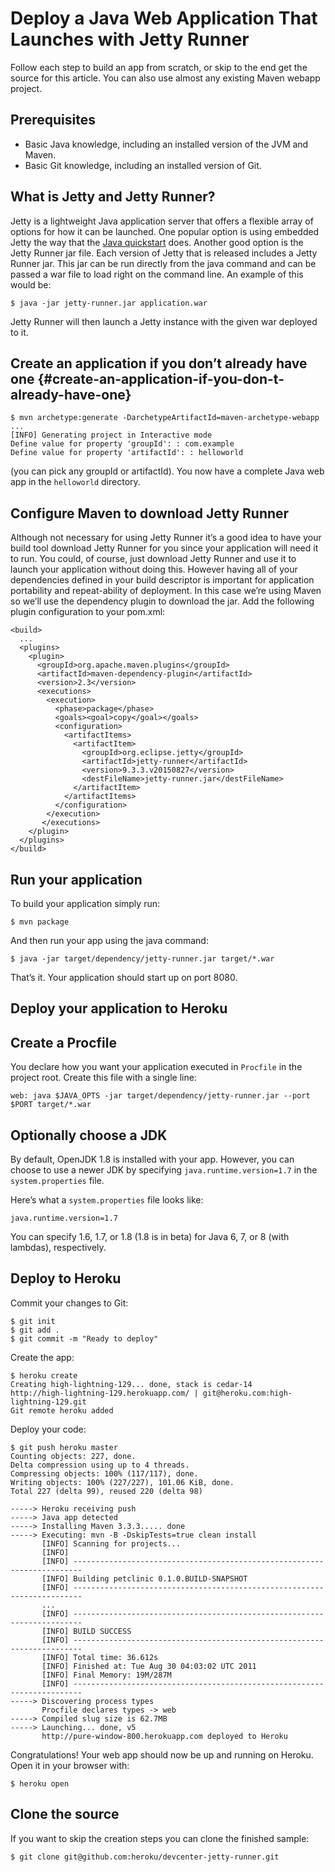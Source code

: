 Deploy a Java Web Application That Launches with Jetty Runner
=============================================================

Follow each step to build an app from scratch, or skip to the end get
the source for this article. You can also use almost any existing Maven
webapp project.

Prerequisites
-------------

-   Basic Java knowledge, including an installed version of the JVM
    and Maven.
-   Basic Git knowledge, including an installed version of Git.

What is Jetty and Jetty Runner?
-------------------------------

Jetty is a lightweight Java application server that offers a flexible
array of options for how it can be launched. One popular option is using
embedded Jetty the way that the [Java
quickstart](https://devcenter.heroku.com/articles/getting-started-with-java)
does. Another good option is the Jetty Runner jar file. Each version of
Jetty that is released includes a Jetty Runner jar. This jar can be run
directly from the java command and can be passed a war file to load
right on the command line. An example of this would be:

    $ java -jar jetty-runner.jar application.war

Jetty Runner will then launch a Jetty instance with the given war
deployed to it.

Create an application if you don’t already have one {#create-an-application-if-you-don-t-already-have-one}
---------------------------------------------------

    $ mvn archetype:generate -DarchetypeArtifactId=maven-archetype-webapp
    ...
    [INFO] Generating project in Interactive mode
    Define value for property 'groupId': : com.example
    Define value for property 'artifactId': : helloworld

(you can pick any groupId or artifactId). You now have a complete Java
web app in the `helloworld` directory.

Configure Maven to download Jetty Runner
----------------------------------------

Although not necessary for using Jetty Runner it’s a good idea to have
your build tool download Jetty Runner for you since your application
will need it to run. You could, of course, just download Jetty Runner
and use it to launch your application without doing this. However having
all of your dependencies defined in your build descriptor is important
for application portability and repeat-ability of deployment. In this
case we’re using Maven so we’ll use the dependency plugin to download
the jar. Add the following plugin configuration to your pom.xml:

    <build>
      ...
      <plugins>
        <plugin>
          <groupId>org.apache.maven.plugins</groupId>
          <artifactId>maven-dependency-plugin</artifactId>
          <version>2.3</version>
          <executions>
            <execution>
              <phase>package</phase>
              <goals><goal>copy</goal></goals>
              <configuration>
                <artifactItems>
                  <artifactItem>
                    <groupId>org.eclipse.jetty</groupId>
                    <artifactId>jetty-runner</artifactId>
                    <version>9.3.3.v20150827</version>
                    <destFileName>jetty-runner.jar</destFileName>
                  </artifactItem>
                </artifactItems>
              </configuration>
            </execution>
           </executions>
        </plugin>
      </plugins>
    </build>

Run your application
--------------------

To build your application simply run:

    $ mvn package

And then run your app using the java command:

    $ java -jar target/dependency/jetty-runner.jar target/*.war

That’s it. Your application should start up on port 8080.

Deploy your application to Heroku
---------------------------------

Create a Procfile
-----------------

You declare how you want your application executed in `Procfile` in the
project root. Create this file with a single line:

    web: java $JAVA_OPTS -jar target/dependency/jetty-runner.jar --port $PORT target/*.war

Optionally choose a JDK
-----------------------

By default, OpenJDK 1.8 is installed with your app. However, you can
choose to use a newer JDK by specifying `java.runtime.version=1.7` in
the `system.properties` file.

Here’s what a `system.properties` file looks like:

    java.runtime.version=1.7

You can specify 1.6, 1.7, or 1.8 (1.8 is in beta) for Java 6, 7, or 8
(with lambdas), respectively.

Deploy to Heroku
----------------

Commit your changes to Git:

    $ git init
    $ git add .
    $ git commit -m "Ready to deploy"

Create the app:

    $ heroku create
    Creating high-lightning-129... done, stack is cedar-14
    http://high-lightning-129.herokuapp.com/ | git@heroku.com:high-lightning-129.git
    Git remote heroku added

Deploy your code:

    $ git push heroku master
    Counting objects: 227, done.
    Delta compression using up to 4 threads.
    Compressing objects: 100% (117/117), done.
    Writing objects: 100% (227/227), 101.06 KiB, done.
    Total 227 (delta 99), reused 220 (delta 98)

    -----> Heroku receiving push
    -----> Java app detected
    -----> Installing Maven 3.3.3..... done
    -----> Executing: mvn -B -DskipTests=true clean install
           [INFO] Scanning for projects...
           [INFO]
           [INFO] ------------------------------------------------------------------------
           [INFO] Building petclinic 0.1.0.BUILD-SNAPSHOT
           [INFO] ------------------------------------------------------------------------
           ...
           [INFO] ------------------------------------------------------------------------
           [INFO] BUILD SUCCESS
           [INFO] ------------------------------------------------------------------------
           [INFO] Total time: 36.612s
           [INFO] Finished at: Tue Aug 30 04:03:02 UTC 2011
           [INFO] Final Memory: 19M/287M
           [INFO] ------------------------------------------------------------------------
    -----> Discovering process types
           Procfile declares types -> web
    -----> Compiled slug size is 62.7MB
    -----> Launching... done, v5
           http://pure-window-800.herokuapp.com deployed to Heroku

Congratulations! Your web app should now be up and running on Heroku.
Open it in your browser with:

    $ heroku open

Clone the source
----------------

If you want to skip the creation steps you can clone the finished
sample:

    $ git clone git@github.com:heroku/devcenter-jetty-runner.git

